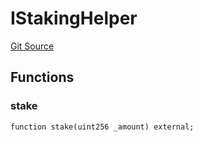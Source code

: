 # IStakingHelper
[Git Source](https://github.com/KlimaDAO/klimadao-solidity/blob/29fd912e7e35bfd36ad9c6e57c2a312d3aed3640/src/retirement_v1/interfaces/IStakingHelper.sol)


## Functions
### stake


```solidity
function stake(uint256 _amount) external;
```


